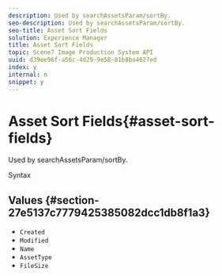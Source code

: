 ```yaml
---
description: Used by searchAssetsParam/sortBy.
seo-description: Used by searchAssetsParam/sortBy.
seo-title: Asset Sort Fields
solution: Experience Manager
title: Asset Sort Fields
topic: Scene7 Image Production System API
uuid: d39ee96f-a56c-4d29-9e58-81b8ba4627ed
index: y
internal: n
snippet: y
---
```


# Asset Sort Fields{#asset-sort-fields}

Used by searchAssetsParam/sortBy.

 Syntax 

## Values {#section-27e5137c7779425385082dcc1db8f1a3}

* `Created` 
* `Modified` 
* `Name` 
* `AssetType` 
* `FileSize`

